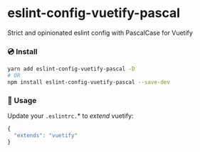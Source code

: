 # eslint-config-vuetify-pascal

Strict and opinionated eslint config with PascalCase for Vuetify

### 💿 Install
```bash
yarn add eslint-config-vuetify-pascal -D
# OR
npm install eslint-config-vuetify-pascal --save-dev
```

### 🚀 Usage
Update your `.eslintrc.`* to _extend_ vuetify:
```js
{
  "extends": "vuetify"
}
```
